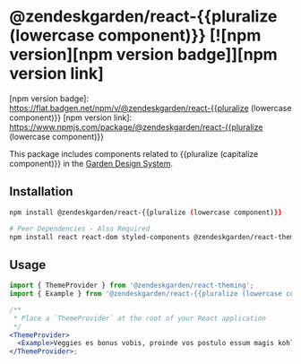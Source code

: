 # @zendeskgarden/react-{{pluralize (lowercase component)}} [![npm version][npm version badge]][npm version link]

[npm version badge]: https://flat.badgen.net/npm/v/@zendeskgarden/react-{{pluralize (lowercase component)}}
[npm version link]: https://www.npmjs.com/package/@zendeskgarden/react-{{pluralize (lowercase component)}}

This package includes components related to {{pluralize (capitalize component)}} in the
[Garden Design System](https://zendeskgarden.github.io/).

## Installation

```sh
npm install @zendeskgarden/react-{{pluralize (lowercase component)}}

# Peer Dependencies - Also Required
npm install react react-dom styled-components @zendeskgarden/react-theming
```

## Usage

```jsx
import { ThemeProvider } from '@zendeskgarden/react-theming';
import { Example } from '@zendeskgarden/react-{{pluralize (lowercase component)}}';

/**
 * Place a `ThemeProvider` at the root of your React application
 */
<ThemeProvider>
  <Example>Veggies es bonus vobis, proinde vos postulo essum magis kohlrabi...</Example>
</ThemeProvider>;
```

<!--
  TODO:

  * [ ] Add @zendeskgarden/react-{{pluralize (lowercase component)}} to root README table.
  * [ ] Delete this comment block.
-->
